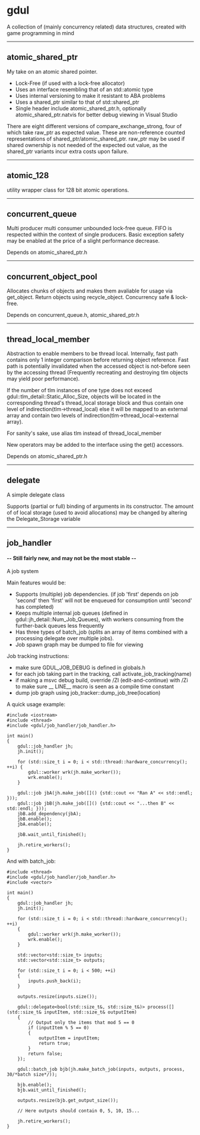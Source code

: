 # gdul
A collection of (mainly concurrency related) data structures, created with game programming in mind


-------------------------------------------------------------------------------------------------------------------------------------------

## atomic_shared_ptr
My take on an atomic shared pointer.

* Lock-Free (if used with a lock-free allocator)
* Uses an interface resembling that of an std::atomic type
* Uses internal versioning to make it resistant to ABA problems
* Uses a shared_ptr similar to that of std::shared_ptr
* Single header include atomic_shared_ptr.h, optionally atomic_shared_ptr.natvis for better debug viewing in Visual Studio

There are eight different versions of compare_exchange_strong, four of which take raw_ptr as expected value. These are non-reference counted representations of shared_ptr/atomic_shared_ptr. raw_ptr may be used if shared ownership is not needed of the expected out value, as the shared_ptr variants incur extra costs upon failure.
 
-------------------------------------------------------------------------------------------------------------------------------------------

## atomic_128
utility wrapper class for 128 bit atomic operations. 

-------------------------------------------------------------------------------------------------------------------------------------------

## concurrent_queue
Multi producer multi consumer unbounded lock-free queue. FIFO is respected within the context of single producers. Basic exception safety may be enabled at the price of a slight performance decrease.

Depends on atomic_shared_ptr.h

-------------------------------------------------------------------------------------------------------------------------------------------

## concurrent_object_pool
Allocates chunks of objects and makes them avaliable for usage via get_object. Return objects using recycle_object. Concurrency safe & lock-free.

Depends on concurrent_queue.h, atomic_shared_ptr.h

-------------------------------------------------------------------------------------------------------------------------------------------

## thread_local_member
Abstraction to enable members to be thread local. Internally, fast path contains only 1 integer comparison before returning object reference. Fast path is potentially invalidated when the accessed object is not-before seen by the accessing thread (Frequently
recreating and destroying tlm objects may yield poor performance).

If the number of tlm instances of one type does not exceed gdul::tlm_detail::Static_Alloc_Size, objects will be located in the corresponding thread's thread_local storage block and thus contain one level of indirection(tlm->thread_local) else it will be mapped to an external array and contain two levels of indirection(tlm->thread_local->external array). 
 
For sanity's sake, use alias tlm<T> instead of thread_local_member<T>

New operators may be added to the interface using the get() accessors.

Depends on atomic_shared_ptr.h

-------------------------------------------------------------------------------------------------------------------------------------------
## delegate
A simple delegate class

Supports (partial or full) binding of arguments in its constructor. The amount of of local storage (used to avoid allocations) may be changed by altering the Delegate_Storage variable

-------------------------------------------------------------------------------------------------------------------------------------------
## job_handler
####  -- Still fairly new, and may not be the most stable --
A job system

Main features would be:
* Supports (multiple) job dependencies. (if job 'first' depends on job 'second' then 'first' will not be enqueued for consumption until 'second' has completed) 
* Keeps multiple internal job queues (defined in gdul::jh_detail::Num_Job_Queues), with workers consuming from the further-back queues less frequently
* Has three types of batch_job (splits an array of items combined with a processing delegate over multiple jobs). 
* Job spawn graph may be dumped to file for viewing

Job tracking instructions: 
- make sure GDUL_JOB_DEBUG is defined in globals.h
- for each job taking part in the tracking, call activate_job_tracking(name)
- if making a msvc debug build, override /ZI (edit-and-continue) with /Zi to make sure __ LINE__ macro is seen as a compile time constant
- dump job graph using job_tracker::dump_job_tree(location)

A quick usage example:
```
#include <iostream>
#include <thread>
#include <gdul/job_handler/job_handler.h>

int main()
{	
	gdul::job_handler jh;
	jh.init();

	for (std::size_t i = 0; i < std::thread::hardware_concurrency(); ++i) {
		gdul::worker wrk(jh.make_worker());
		wrk.enable();
	}

	gdul::job jbA(jh.make_job([]() {std::cout << "Ran A" << std::endl; }));
	gdul::job jbB(jh.make_job([]() {std::cout << "...then B" << std::endl; }));
	jbB.add_dependency(jbA);
	jbB.enable();
	jbA.enable();

	jbB.wait_until_finished();

	jh.retire_workers();
}
```
And with batch_job:
```
#include <thread>
#include <gdul/job_handler/job_handler.h>
#include <vector>

int main()
{
	gdul::job_handler jh;
	jh.init();

	for (std::size_t i = 0; i < std::thread::hardware_concurrency(); ++i)
	{
		gdul::worker wrk(jh.make_worker());
		wrk.enable();
	}

	std::vector<std::size_t> inputs;
	std::vector<std::size_t> outputs;

	for (std::size_t i = 0; i < 500; ++i)
	{
		inputs.push_back(i);
	}

	outputs.resize(inputs.size());

	gdul::delegate<bool(std::size_t&, std::size_t&)> process([](std::size_t& inputItem, std::size_t& outputItem)
	{
		// Output only the items that mod 5 == 0
		if (inputItem % 5 == 0)
		{
			outputItem = inputItem;
			return true;
		}
		return false;
	});

	gdul::batch_job bjb(jh.make_batch_job(inputs, outputs, process, 30/*batch size*/));

	bjb.enable();
	bjb.wait_until_finished();

	outputs.resize(bjb.get_output_size());

	// Here outputs should contain 0, 5, 10, 15...

	jh.retire_workers();
}
```
